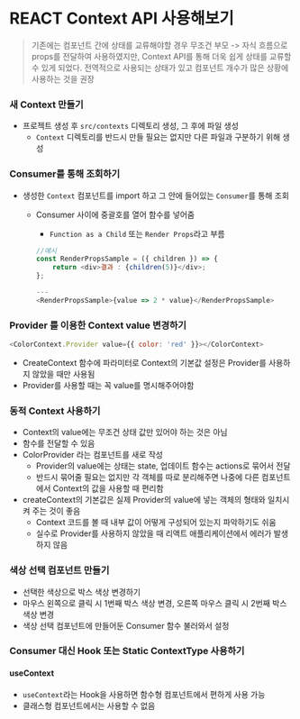 # REACT Context API 사용해보기

> 기존에는 컴포넌트 간에 상태를 교류해야할 경우 무조건 부모 -> 자식 흐름으로 props를 전달하여 사용하였지만, Context API를 통해 더욱 쉽게 상태를 교류할 수 있게 되었다.
> 전역적으로 사용되는 상태가 있고 컴포넌트 개수가 많은 상황에 사용하는 것을 권장

### 새 Context 만들기

- 프로젝트 생성 후 `src/contexts` 디렉토리 생성, 그 후에 파일 생성
  - `Context` 디렉토리를 반드시 만들 필요는 없지만 다른 파일과 구분하기 위해 생성

### Consumer를 통해 조회하기

- 생성한 `Context` 컴포넌트를 import 하고 그 안에 들어있는 `Consumer`를 통해 조회

  - Consumer 사이에 중괄호를 열어 함수를 넣어줌

    - `Function as a Child` 또는 `Render Props`라고 부름

    ```javascript
    //예시
    const RenderPropsSample = ({ children }) => {
        return <div>결과 : {children(5)}</div>;
    };

    ---
    <RenderPropsSample>{value => 2 * value}</RenderPropsSample>

    ```

### Provider 를 이용한 Context value 변경하기

```javascript
<ColorContext.Provider value={{ color: 'red' }}></ColorContext>
```

- CreateContext 함수에 파라미터로 Context의 기본값 설정은 Provider를 사용하지 않았을 때만 사용됨
- Provider를 사용할 때는 꼭 value를 명시해주어야함

### 동적 Context 사용하기

- Context의 value에는 무조건 상태 값만 있어야 하는 것은 아님
- 함수를 전달할 수 있음
- ColorProvider 라는 컴포넌트를 새로 작성
  - Provider의 value에는 상태는 state, 업데이트 함수는 actions로 묶어서 전달
  - 반드시 묶어줄 필요는 없지만 각 객체를 따로 분리해주면 나중에 다른 컴포넌트에서 Context의 값을 사용할 때 편리함
- createContext의 기본값은 실제 Provider의 value에 넣는 객체의 형태와 일치시켜 주는 것이 좋음
  - Context 코드를 볼 때 내부 값이 어떻게 구성되어 있는지 파악하기도 쉬움
  - 실수로 Provider를 사용하지 않았을 때 리액트 애플리케이션에서 에러가 발생하지 않음

### 색상 선택 컴포넌트 만들기

- 선택한 색상으로 박스 색상 변경하기
- 마우스 왼쪽으로 클릭 시 1번째 박스 색상 변경, 오른쪽 마우스 클릭 시 2번째 박스 색상 변경
- 색상 선택 컴포넌트에 만들어둔 Consumer 함수 불러와서 설정

### Consumer 대신 Hook 또는 Static ContextType 사용하기

#### useContext

- `useContext`라는 Hook을 사용하면 함수형 컴포넌트에서 편하게 사용 가능
- 클래스형 컴포넌트에서는 사용할 수 없음
